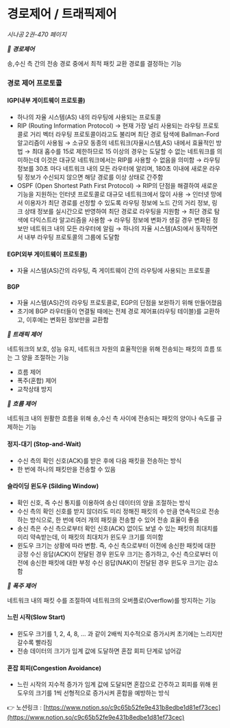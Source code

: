 # 경로제어 / 트래픽제어

*시나공  2권-470 페이지*

***🚨 경로제어***

송,수신 측 간의 전송 경로 중에서 최적 패킷 교환 경로를 결정하는 기능

### 경로 제어 프로토콜
 #### IGP(내부 게이트웨이 프로토콜)
 - 하나의 자율 시스템(AS) 내의 라우팅에 사용되는 프로토콜
- RIP (Routing Information Protocol)
 → 현재 가장 널리 사용되는 라우팅 프로토콜로 거리 벡터 라우팅 프로토콜이라고도 불리며 최단 경로 탐색에 Ballman-Ford 알고리즘이 사용됨
 → 소규모 동종의 네트워크(자율시스템,AS) 내에서 효율적인 방법
 → 최대 홉수를 15로 제한하므로 15 이상의 경우는 도달할 수 없는 네트워크를 의미하는데 이것은 대규모 네트워크에서는 RIP를 사용할 수 없음을 의미함
 → 라우팅 정보를 30초 마다 네트워크 내의 모든 라우터에 알리며, 180초 이내에 새로운 라우팅 정보가 수신되지 않으면 해당 경로를 이상 상태로 간주함
 - OSPF (Open Shortest Path First Protocol)
 → RIP의 단점을 해결하여 새로운 기능을 지원하는 인터넷 프로토콜로 대규모 네트워크에서 많이 사용
 → 인터넷 망에서 이용자가 최단 경로를 선정할 수 있도록 라우팅 정보에 노드 간의 거리 정보, 링크 상태 정보를 실시간으로 반영하여 최단 경로로 라우팅을 지원함
 → 최단 경로 탐색에 다익스트라 알고리즘을 사용함
 → 라우팅 정보에 변화가 생길 경우 변화된 정보만 네트워크 내의 모든 라우터에 알림
 → 하나의 자율 시스템(AS)에서 동작하면서 내부 라우팅 프로토콜의 그룹에 도달함

#### EGP(외부 게이트웨이 프로토콜)
- 자율 시스템(AS)간의 라우팅, 즉 게이트웨이 간의 라우팅에 사용되는 프로토콜

#### BGP
- 자율 시스템(AS)간의 라우팅 프로토콜로, EGP의 단점을 보완하기 위해 만들어졌음
- 초기에 BGP 라우터들이 연결될 때에는 전체 경로 제어표(라우팅 테이블)를 교환하고, 이후에는 변화된 정보만을 교환함

***🚨 트래픽 제어***

네트워크의 보호, 성능 유지, 네트워크 자원의 효율적인을 위해 전송되는 패킷의 흐름 또는 그 양을 조절하는 기능

- 흐름 제어
- 폭주(혼합) 제어
- 교착상태 방지

***🚨 흐름 제어***

네트워크 내의 원활한 흐름을 위해 송,수신 측 사이에 전송되는 패킷의 양이나 속도를 규제하는 기능

#### 정지-대기 (Stop-and-Wait)
- 수신 측의 확인 신호(ACK)를 받은 후에 다음 패킷을 전송하는 방식
- 한 번에 하나의 패킷만을 전송할 수 있음 

#### 슬라이딩 윈도우 (Silding Window)
- 확인 신호, 즉 수신 통지를 이용하여 송신 데이터의 양을 조절하는 방식
- 수신 측의 확인 신호를 받지 않더라도 미리 정해진 패킷의 수 만큼 연속적으로 전송하는 방식으로, 한 번에 여러 개의 패킷을 전송할 수 있어 전송 효율이 좋음
- 송신 측은 수신 측으로부터 확인 신호(ACK) 없이도 보낼 수 있는 패킷의 최대치를 미리 약속받는데, 이 패킷의 최대치가 윈도우 크기를 의미함
- 윈도우 크기는 상황에 따라 변함. 즉, 수신 측으로부터 이전에 송신한 패킷에 대한 긍정 수신 응답(ACK)이 전달된 경우 윈도우 크기는 증가하고, 수신 측으로부터 이전에 송신한 패킷에 대한 부정 수신 응답(NAK)이 전달된 경우 윈도우 크기는 감소함

***🚨 폭주 제어***

네트워크 내의 패킷 수를 조절하여 네트워크의 오버플로(Overflow)를 방지하는 기능

#### 느린 시작(Slow Start)
- 윈도우 크기를 1, 2, 4, 8, ... 과 같이 2배씩 지수적으로 증가시켜 초기에는 느리지만 갈수록 빨라짐
- 전송 데이터의 크기가 임계 값에 도달하면 혼잡 회피 단계로 넘어감 

#### 혼잡 회피(Congestion Avoidance)
- 느린 시작의 지수적 증가가 임계 값에 도달되면 혼잡으로 간주하고 회피를 위해 윈도우의 크기를 1씩 선형적으로 증가시켜 혼합을 예방하는 방식 

👉 노션링크 : [https://www.notion.so/c9c65b52fe9e431b8edbe1d81ef73cec](https://www.notion.so/c9c65b52fe9e431b8edbe1d81ef73cec)
